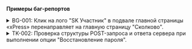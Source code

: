 **Примеры баг-репортов**

<details>
<summary>BG-001: Клик на лого "SK Участник" в подвале главной страницы «xPress» перенаправляет на главную страницу "Сколково".</summary>

***

**Шаги воспроизведения**:
1.	Открыть главную страницу https://express.ms/
2.	Проскроллить страницу до подвала сайта
3.	Нажать на лого "SK Участник"

**ОР**: Клик на лого "SK Участник" перенаправляет на карточку компании "xPress"  на сайте "Сколково", в HTML-разметке указана ссылка https://navigator.sk.ru/orn/1123784
``` 
<a href="https://navigator.sk.ru/orn/1123784" target="_blank" title="Cколково"></a>
```

**ФР**: Клик на лого "SK Участник" перенаправляет на главную страницу "Сколково", в HTML-разметке указана неверная ссылка https://sk.ru/
``` 
<a href="https://sk.ru/" target="_blank" title="Cколково"></a>
```

**Окружение**: 
PC (Windows 10), Chrome 120.0.6099.225, разрешение 1920х1080 <br>
Xiaomi Redmi 11 Pro 5G (Android 13), Chrome mobile  120.0.6099.230, разрешение 1080x2400

***

</details>

<details>
<summary>TK-002: Проверка структуры POST-запроса и ответа сервера при выполнении опции "Восстановление пароля".</summary>

***

**Цель:**
Проверить структуру запроса и ответ сервера при выполнении опции "Восстановление пароля".

**Предусловие**:
1.	Открыть сайт https://lemurrr.ru без авторизации пользователя.

**Шаги**:
1.	На главной странице нажать кнопку "Войти".
2.	В окне авторизации нажать "Забыл пароль?"
3.	В поле ввести валидный номер телефона, например +7(901)121-15-15.
4.	Нажать "Выслать пароль".

**ОР**: 
1. Запрос отправлен на сервер методом POST на URI: https://lemurrr.ru/recovery/password
2. Запрос отправлен в Body в формате Text, структура запроса совпадает со структурой в требованиях. Пример структуры запроса:
```   
   phone=%2B7+(901)+121-15-15&CSRFToken=af60b302-2f52-4c33-b3e1-b3a2d39c9724
```   
3. Статус ответа сервера 200 ОК.

**Окружение**: Google Chrome не ниже версии 120,
               Chrome DevTools.

***

</details>
